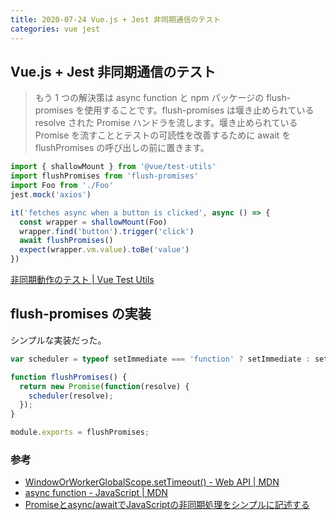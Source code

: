 ```yaml
---
title: 2020-07-24 Vue.js + Jest 非同期通信のテスト
categories: vue jest
---
```


## Vue.js + Jest 非同期通信のテスト

> もう 1 つの解決策は async function と npm パッケージの flush-promises を使用することです。flush-promises は堰き止められている resolve された Promise ハンドラを流します。堰き止められている Promise を流すこととテストの可読性を改善するために await を flushPromises の呼び出しの前に置きます。

```js
import { shallowMount } from '@vue/test-utils'
import flushPromises from 'flush-promises'
import Foo from './Foo'
jest.mock('axios')

it('fetches async when a button is clicked', async () => {
  const wrapper = shallowMount(Foo)
  wrapper.find('button').trigger('click')
  await flushPromises()
  expect(wrapper.vm.value).toBe('value')
})
```

[非同期動作のテスト \| Vue Test Utils](https://vue-test-utils.vuejs.org/ja/guides/testing-async-components.html)


## flush-promises の実装

シンプルな実装だった。

```js
var scheduler = typeof setImmediate === 'function' ? setImmediate : setTimeout;

function flushPromises() {
  return new Promise(function(resolve) {
    scheduler(resolve);
  });
}

module.exports = flushPromises;
```

### 参考

- [WindowOrWorkerGlobalScope.setTimeout() - Web API \| MDN](https://developer.mozilla.org/ja/docs/Web/API/WindowOrWorkerGlobalScope/setTimeout)
- [async function - JavaScript \| MDN](https://developer.mozilla.org/ja/docs/Web/JavaScript/Reference/Statements/async_function)
- [Promiseとasync/awaitでJavaScriptの非同期処理をシンプルに記述する](https://sbfl.net/blog/2016/07/13/simplifying-async-code-with-promise-and-async-await/)
